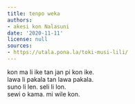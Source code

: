 ```yaml
---
title: tenpo weka
authors:
- akesi kon Nalasuni
date: '2020-11-11'
license: null
sources:
- https://utala.pona.la/toki-musi-lili/
---
```


kon ma li ike tan jan pi kon ike.  
lawa li pakala tan lawa pakala.  
suno li len. seli li lon.  
sewi o kama. mi wile kon.